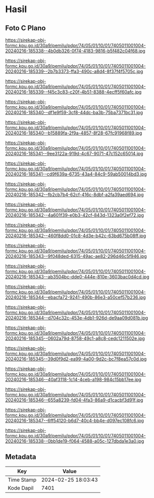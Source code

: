 # Hasil

## Foto C Plano

https://sirekap-obj-formc.kpu.go.id/30a9/pemilu/pdpr/74/05/01/10/01/7405011001004-20240216-185338--4b0db326-0f74-4183-9816-b5f482c04f68.jpg

https://sirekap-obj-formc.kpu.go.id/30a9/pemilu/pdpr/74/05/01/10/01/7405011001004-20240216-185339--2b7b3373-ffa3-490c-a8d4-8f37f4f5705c.jpg

https://sirekap-obj-formc.kpu.go.id/30a9/pemilu/pdpr/74/05/01/10/01/7405011001004-20240216-185339--f45c3c83-c20f-4b51-8388-4ecff5f60afc.jpg

https://sirekap-obj-formc.kpu.go.id/30a9/pemilu/pdpr/74/05/01/10/01/7405011001004-20240216-185340--df1e9f59-3cf8-44dc-ba3b-75ba7371bc31.jpg

https://sirekap-obj-formc.kpu.go.id/30a9/pemilu/pdpr/74/05/01/10/01/7405011001004-20240216-185340--b15889fa-2f9a-4857-8f28-67fc91968f89.jpg

https://sirekap-obj-formc.kpu.go.id/30a9/pemilu/pdpr/74/05/01/10/01/7405011001004-20240216-185341--9ee3122a-919d-4c67-9071-47c152c65014.jpg

https://sirekap-obj-formc.kpu.go.id/30a9/pemilu/pdpr/74/05/01/10/01/7405011001004-20240216-185341--cd9f639a-6735-43a4-84c9-59ab50014bd3.jpg

https://sirekap-obj-formc.kpu.go.id/30a9/pemilu/pdpr/74/05/01/10/01/7405011001004-20240216-185342--fb2cb7b4-62cf-416c-8dbf-a2fa39aed694.jpg

https://sirekap-obj-formc.kpu.go.id/30a9/pemilu/pdpr/74/05/01/10/01/7405011001004-20240216-185342--4a601f39-e0b3-42cf-843d-1323a0f2ef72.jpg

https://sirekap-obj-formc.kpu.go.id/30a9/pemilu/pdpr/74/05/01/10/01/7405011001004-20240216-185342--460f8dd0-01c8-4d3e-b42c-63bd675b08ff.jpg

https://sirekap-obj-formc.kpu.go.id/30a9/pemilu/pdpr/74/05/01/10/01/7405011001004-20240216-185343--9f048ded-6315-49ac-ae82-296d46c5f946.jpg

https://sirekap-obj-formc.kpu.go.id/30a9/pemilu/pdpr/74/05/01/10/01/7405011001004-20240216-185343--ab3504bc-dde0-444e-810e-3603bac0d4cd.jpg

https://sirekap-obj-formc.kpu.go.id/30a9/pemilu/pdpr/74/05/01/10/01/7405011001004-20240216-185344--ebacfa72-9241-490b-86e3-a50cef57b236.jpg

https://sirekap-obj-formc.kpu.go.id/30a9/pemilu/pdpr/74/05/01/10/01/7405011001004-20240216-185344--d704c32c-453e-4db1-926d-de9aa09d081b.jpg

https://sirekap-obj-formc.kpu.go.id/30a9/pemilu/pdpr/74/05/01/10/01/7405011001004-20240216-185345--0602a79d-8758-49c1-a8c8-cedc1211502e.jpg

https://sirekap-obj-formc.kpu.go.id/30a9/pemilu/pdpr/74/05/01/10/01/7405011001004-20240216-185345--39d0f9d2-ea99-4a00-9d2c-bc7f8ea57c0d.jpg

https://sirekap-obj-formc.kpu.go.id/30a9/pemilu/pdpr/74/05/01/10/01/7405011001004-20240216-185346--40af3118-1c14-4ceb-a198-984c15bb17ee.jpg

https://sirekap-obj-formc.kpu.go.id/30a9/pemilu/pdpr/74/05/01/10/01/7405011001004-20240216-185346--655a8239-fd04-4fa3-86a9-d1cacbf3d91f.jpg

https://sirekap-obj-formc.kpu.go.id/30a9/pemilu/pdpr/74/05/01/10/01/7405011001004-20240216-185347--6ff54120-b6d7-40c4-bb4e-d097ec108fc6.jpg

https://sirekap-obj-formc.kpu.go.id/30a9/pemilu/pdpr/74/05/01/10/01/7405011001004-20240216-185338--0bb1de19-f064-4588-a05c-127dbda1e3a0.jpg


## Metadata

| Key        | Value               |
| ---------- | ------------------- |
| Time Stamp | 2024-02-25 18:03:43 |
| Kode Dapil | 7401                |



